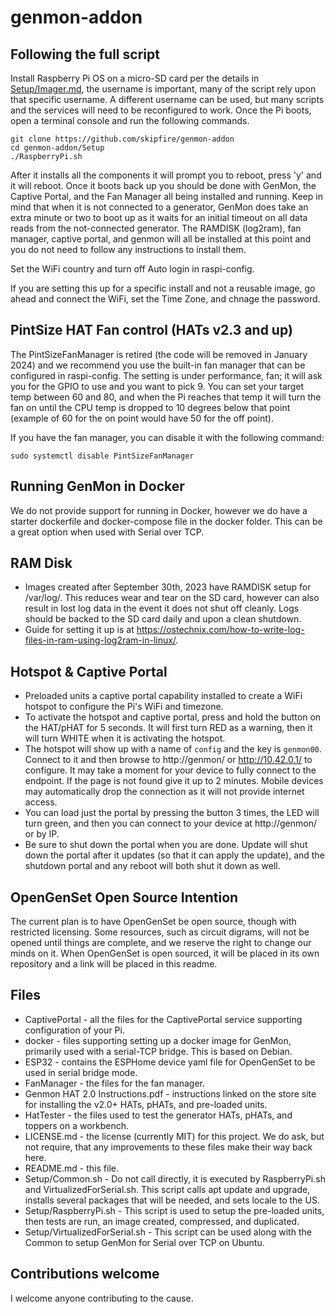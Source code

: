 # genmon-addon
## Following the full script
Install Raspberry Pi OS on a micro-SD card per the details in [Setup/Imager.md](Setup/Imager.md), the username is important, many of the script rely upon that specific username. A different username can be used, but many scripts and the services will need to be reconfigured to work. Once the Pi boots, open a terminal console and run the following commands.
```
git clone https://github.com/skipfire/genmon-addon
cd genmon-addon/Setup
./RaspberryPi.sh
```
After it installs all the components it will prompt you to reboot, press 'y' and it will reboot. Once it boots back up you should be done with GenMon, the Captive Portal, and the Fan Manager all being installed and running. Keep in mind that when it is not connected to a generator, GenMon does take an extra minute or two to boot up as it waits for an initial timeout on all data reads from the not-connected generator. The RAMDISK (log2ram), fan manager, captive portal, and genmon will all be installed at this point and you do not need to follow any instructions to install them.

Set the WiFi country and turn off Auto login in raspi-config.

If you are setting this up for a specific install and not a reusable image, go ahead and connect the WiFi, set the Time Zone, and chnage the password.

## PintSize HAT Fan control (HATs v2.3 and up)
The PintSizeFanManager is retired (the code will be removed in January 2024) and we recommend you use the built-in fan manager that can be configured in raspi-config.  The setting is under performance, fan; it will ask you for the GPIO to use and you want to pick 9.  You can set your target temp between 60 and 80, and when the Pi reaches that temp it will turn the fan on until the CPU temp is dropped to 10 degrees below that point (example of 60 for the on point would have 50 for the off point).

If you have the fan manager, you can disable it with the following command:
```
sudo systemctl disable PintSizeFanManager
```

## Running GenMon in Docker
We do not provide support for running in Docker, however we do have a starter dockerfile and docker-compose file in the docker folder.  This can be a great option when used with Serial over TCP.

## RAM Disk
* Images created after September 30th, 2023 have RAMDISK setup for /var/log/. This reduces wear and tear on the SD card, however can also result in lost log data in the event it does not shut off cleanly. Logs should be backed to the SD card daily and upon a clean shutdown.
* Guide for setting it up is at https://ostechnix.com/how-to-write-log-files-in-ram-using-log2ram-in-linux/.

## Hotspot & Captive Portal
* Preloaded units a captive portal capability installed to create a WiFi hotspot to configure the Pi's WiFi and timezone.
* To activate the hotspot and captive portal, press and hold the button on the HAT/pHAT for 5 seconds.  It will first turn RED as a warning, then it will turn WHITE when it is activating the hotspot.
* The hotspot will show up with a name of `config` and the key is `genmon00`. Connect to it and then browse to http://genmon/ or http://10.42.0.1/ to configure.  It may take a moment for your device to fully connect to the endpoint. If the page is not found give it up to 2 minutes. Mobile devices may automatically drop the connection as it will not provide internet access.
* You can load just the portal by pressing the button 3 times, the LED will turn green, and then you can connect to your device at http://genmon/ or by IP.
* Be sure to shut down the portal when you are done. Update will shut down the portal after it updates (so that it can apply the update), and the shutdown portal and any reboot will both shut it down as well.

## OpenGenSet Open Source Intention
The current plan is to have OpenGenSet be open source, though with restricted licensing. Some resources, such as circuit digrams, will not be opened until things are complete, and we reserve the right to change our minds on it.  When OpenGenSet is open sourced, it will be placed in its own repository and a link will be placed in this readme.

## Files
* CaptivePortal - all the files for the CaptivePortal service supporting configuration of your Pi.
* docker - files supporting setting up a docker image for GenMon, primarily used with a serial-TCP bridge. This is based on Debian.
* ESP32 - contains the ESPHome device yaml file for OpenGenSet to be used in serial bridge mode.
* FanManager - the files for the fan manager.
* Genmon HAT 2.0 Instructions.pdf - instructions linked on the store site for installing the v2.0+ HATs, pHATs, and pre-loaded units.
* HatTester - the files used to test the generator HATs, pHATs, and toppers on a workbench.
* LICENSE.md - the license (currently MIT) for this project. We do ask, but not require, that any improvements to these files make their way back here.
* README.md - this file.
* Setup/Common.sh - Do not call directly, it is executed by RaspberryPi.sh and VirtualizedForSerial.sh. This script calls apt update and upgrade, installs several packages that will be needed, and sets locale to the US.
* Setup/RaspberryPi.sh - This script is used to setup the pre-loaded units, then tests are run, an image created, compressed, and duplicated.
* Setup/VirtualizedForSerial.sh - This script can be used along with the Common to setup GenMon for Serial over TCP on Ubuntu.

## Contributions welcome
I welcome anyone contributing to the cause.
